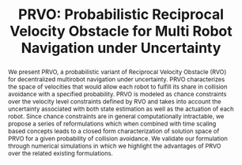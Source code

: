 ---
layout: project-page-new
title: "PRVO: Probabilistic Reciprocal Velocity Obstacle for Multi Robot Navigation under Uncertainty"
authors:
  - name: Bharath Gopalakrishnan
    sup: 1
  - name: Arun Kumar Singh
    sup: 2
  - name: Meha Kaushik
    sup: 1
  - name: K. Madhava Krishna
    sup: 1
  - name: Dinesh Manocha
    sup: 3
affiliations:
  - name: IIIT Hyderabad, India
    link: https://robotics.iiit.ac.in
    sup: 1
  - name: ATMRI, School of MAE, NTU, Singapore
    link: http://www.atmri.ntu.edu.sg/
    sup: 2
  - name: University of North Carolina, Chappel Hill 
    link: http://www.unc.edu//
    sup: 3
permalink: /publications/2017/Gopalakrishnan_PRVO/
abstract: "We present PRVO, a probabilistic variant of Reciprocal Velocity Obstacle (RVO) for decentralized multirobot navigation under uncertainty. PRVO characterizes the space of velocities that would allow each robot to fulfill its share in collision avoidance with a specified probability. PRVO is modeled as chance constraints over the velocity level constraints defined by RVO and takes into account the uncertainty associated with both state estimation as well as the actuation of each robot. Since chance constraints are in general computationally intractable, we propose a series of reformulations which when combined with time scaling based concepts leads to a closed form characterization of solution space of PRVO for a given probability of collision avoidance. We validate our formulation through numerical simulations in which we highlight the advantages of PRVO over the related existing formulations."
paper: https://robotics.iiit.ac.in/uploads/Main/Publications/resources/Bharath_et_al_iros17/iros_17_cam_ready_1589.pdf
video: https://robotics.iiit.ac.in/uploads/Main/Publications/resources/Bharath_et_al_iros17/video_camready_1589.mp4
# iframe: https://www.youtube.com/embed/jhjskX4FQwA

---